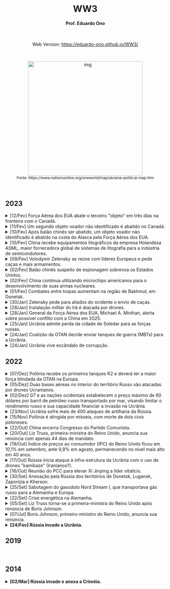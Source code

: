 <h1 align="center">WW3</h1>

<h4 align="center">Prof. Eduardo Ono</h4>

&nbsp;

<p align="center">Web Version: <a href="https://eduardo-ono.github.io/WW3/">https://eduardo-ono.github.io/WW3/</a></p>

&nbsp;

<p align="center">
    <a href="https://www.nationsonline.org/maps/Ukraine-Map-L.jpg" target="_blank"><img src="https://www.nationsonline.org/maps/Ukraine-Map-L.jpg" alt="img" width="360px"/></a><br>
    <sub>Fonte: https://www.nationsonline.org/oneworld/map/ukraine-political-map.htm</sub>
</p>

&nbsp;

## 2023

<details>
    <summary>
        [12/Fev] Força Aérea dos EUA abate o terceiro "objeto" em três dias na fronteira com o Canadá.
    </summary><br>

<!--- {{{ -->

| | [![img](https://img.youtube.com/vi/RVh0J1RMjsM/default.jpg)](https://www.youtube.com/watch?v=RVh0J1RMjsM "[CNN Brasil] Estados Unidos, China e Uruguai registram objetos voadores não identificados \| CNN PRIME TIME (22:02, YouTube, 12/Fev/2023)") &nbsp;
| :-: | :-- |

&nbsp;
</details>
<!--- }}} -->

<details>
    <summary>
        [11/Fev] Um segundo objeto voador não identificado é abatido no Canadá.
    </summary><br>

<!--- {{{ -->

| | [![img](https://img.youtube.com/vi/CRxl2R7aqKo/default.jpg)](https://www.youtube.com/watch?v=CRxl2R7aqKo "[CBS Sunday Morning] Another flying object shot down over Yukon territory (2:23, YouTube, 12/Fev/2023)") &nbsp;
| :-: | :-- |

&nbsp;
</details>
<!--- }}} -->

<details>
    <summary>
        [10/Fev] Após balão chinês ser abatido, um objeto voador não identificado é abatido na costa do Alasca pela Força Aérea dos EUA.
    </summary><br>

<!--- {{{ -->

| | [![img](https://img.youtube.com/vi/-BwQ0gpW0Ew/default.jpg)](https://www.youtube.com/watch?v=-BwQ0gpW0Ew "[CNN] Hear what pilots said about mysterious object shot down near Alaska (6:22, YouTube, 12/Fev/2023)") &nbsp;
| :-: | :-- |

&nbsp;
</details>
<!--- }}} -->

<details>
    <summary>
        [10/Fev] China recebe equipamentos litográficos da empresa Holandesa ASML, maior fornecedora global de sistemas de litografia para a indústria de semicondutores.
    </summary><br>

<!--- {{{ -->

| | [![img](https://img.youtube.com/vi/TjpQgJltUqw/default.jpg)](https://www.youtube.com/watch?v=TjpQgJltUqw "[China Focus-CNF] Accelerated delivery of lithography machines to China (9:22, YouTube, 10/Fev/2023)")
| :-: | :-- |
| Repercussões | [![img](https://img.youtube.com/vi/7vlnwKMHeSA/default.jpg)](https://www.youtube.com/watch?v=7vlnwKMHeSA "[China Focus-CNF] Locking up China's 14nm chip technology? (9:24, YouTube, 12/Fev/2023)") &nbsp;

&nbsp;
</details>
<!--- }}} -->

<details>
    <summary>
        [09/Fev] Volodymir Zelensky se reúne com líderes Europeus e pede caças e mais armamentos.
    </summary><br>

<!--- {{{ -->

| | [![img](https://img.youtube.com/vi/BpKB0n4Xdug/default.jpg)](https://www.youtube.com/watch?v=BpKB0n4Xdug "[CNN Brasil] Zelensky se reúne com líderes europeus e pede ajuda à Ucrânia \| CNN PRIME TIME (3:24, YouTube, 08/Fev/2023)") &nbsp;
| :-- | :-- |

<br>
</details>
<!--- }}} -->

<details>
    <summary>
        [02/Fev] Balão chinês suspeito de espionagem sobrevoa os Estados Unidos.
    </summary><br>

| | [![img](https://img.youtube.com/vi/fC0Xe7t3B88/default.jpg)](https://www.youtube.com/watch?v=fC0Xe7t3B88 "[AFP Português] Pentágono rastreia balão espião chinês sobre os EUA \| AFP (1:08, YouTube, 02/Fev/2023)") &nbsp; [![img](https://img.youtube.com/vi/1Xl555fuEJY/default.jpg)](https://www.youtube.com/watch?v=1Xl555fuEJY "[BM&C NEWS] URGENTE: CHINA RESPONDE EUA E AFIRMA QUE BALÃO SOBRE O PAÍS É PARA PESQUISA METEREOLÓGICA (1:21, YouTube, 03/Fev/2023)") &nbsp; [![img](https://img.youtube.com/vi/vyNsGJgv2j0/default.jpg)](https://www.youtube.com/watch?v=vyNsGJgv2j0 "[Fox News] Chinese spy balloon shot down over the Atlantic Ocean (4:49, YouTube, 04/Fev/2023)")
| :-- | :-- |
| Análises<br>04/02/2023 | [![img](https://img.youtube.com/vi/rcaOtzTvKlA/default.jpg)](https://www.youtube.com/watch?v=rcaOtzTvKlA "[Hoje no Mundo Militar] Balão espião chinês sobre base norte-americana de mísseis nucleares? (7:04, YouTube, 03/Fev/2023)") &nbsp; [![img](https://img.youtube.com/vi/Rr3GTXXmN2g/default.jpg)](https://www.youtube.com/watch?v=Rr3GTXXmN2g "[WION] Gravitas LIVE: 'Chinese Spy Balloon' spotted over U.S. \| Is China's espionage entering next phase? (45:32, YouTube, 03/Fev/2023)") &nbsp; [![img](https://img.youtube.com/vi/i0CJrznP7WQ/default.jpg)](https://www.youtube.com/watch?v=i0CJrznP7WQ "[ARTE DA GUERRA] O erro fundamental dos Estados Unidos em relação à China. (1:33:00, YouTube, 03/Fev/2023)") &nbsp; [![img](https://img.youtube.com/vi/3vZBnlDTor0/default.jpg)](https://www.youtube.com/watch?v=3vZBnlDTor0 "[ARTE DA GUERRA] Segundo balão espião chinês aparece na América Latina. (1:31:35, YouTube, 04/Fev/2023)") &nbsp; [![img](https://img.youtube.com/vi/TT4IAgczaWo/default.jpg)](https://www.youtube.com/watch?v=TT4IAgczaWo "[DW News] US shoots down Chinese spy balloon \| DW News (5:50, YouTube, 04/Fev/2023)")
| Repercussões<br>11/Fev/2023 | [![img](https://img.youtube.com/vi/BGiY_qPoNzI/default.jpg)](https://www.youtube.com/watch?v=BGiY_qPoNzI "[China in Focus - NTD] 2nd High-Altitude Object Shot Down Over Alaska \| China In Focus (18:34, YouTube, 11/Fev/2023)") &nbsp; [![img](https://img.youtube.com/vi/Kj6pzqGyDZo/default.jpg)](https://www.youtube.com/watch?v=Kj6pzqGyDZo "[NTD Brasil] EUA derrubam outro objeto voador: tensões com China crescem após balão (8:48, YouTube, 11/Fev/2023)") &nbsp;

&nbsp;
</details>

<details>
    <summary>
        [02/Fev] China continua utilizando microchips americanos para o desenvolvimento de suas armas nucleares.
    </summary><br>

| | [![img](https://img.youtube.com/vi/Z3gsM-Jsq98/default.jpg)](https://www.youtube.com/watch?v=Z3gsM-Jsq98 "[NTD Brasil] China comunista obtém tecnologia dos EUA para aprimorar suas armas nucleares (14:02, YouTube, 02/Fev/2023)")
| :-- | :-- |

&nbsp;
</details>

<details>
    <summary>
        [01/Fev] Combates entre tropas aumentam na região de Bakhmut, em Donetsk.
    </summary><br>

| | [![img](https://img.youtube.com/vi/asDlG-fwaOg/default.jpg)](https://www.youtube.com/watch?v=asDlG-fwaOg "[Jovem Pan News] Combates entre tropas aumentam na região de Bakhmut, em Donetsk (22:44, YouTube, 01/Fev/2023)")
| :-: | :-- |

&nbsp;
</details>

<details>
    <summary>
        [30/Jan] Zelensky pede para aliados do ocidente o envio de caças.
    </summary><br>

| | [![img](https://img.youtube.com/vi/45QaBT4d8xA/default.jpg)](https://www.youtube.com/watch?v=45QaBT4d8xA "[CNN] Zelensky calls on allies to send fighter jets to Ukraine (8:43, YouTube, 30/Jan/2023)") &nbsp; [![img](https://img.youtube.com/vi/7s2IFvJVT3s/default.jpg)](https://www.youtube.com/watch?v=7s2IFvJVT3s "[CBC News] Ukraine asks western partners to provide fighter jets (6:48, YouTube, 30/Jan/2023)")
| :-: | :-- |
| Análises<br>31/Jan/2023 | [![img](https://img.youtube.com/vi/SNkdU0IdKuE/default.jpg)](https://www.youtube.com/watch?v=SNkdU0IdKuE "[CBS News] Why Biden doesn't want to send F-16 fighter jets to Ukraine (6:13, YouTube, 30/Jan/2023)") &nbsp; [![img](https://img.youtube.com/vi/RBNM3lbzwYQ/default.jpg)](https://www.youtube.com/watch?v=RBNM3lbzwYQ "[Canal Professor Bellei] UM CAMINHO SEM VOLTA: FRANÇA PODE ENVIAR SOLDADOS E CAÇAS PARA A UCRÂNIA (24:22, YouTube, 31/Jan/2023)")

&nbsp;
</details>

<details>
    <summary>
        [28/Jan] Instalação militar do Irã é atacada por drones.
    </summary><br>

| | [![img](https://img.youtube.com/vi/csEB4dtnl4w/default.jpg)](https://www.youtube.com/watch?v=csEB4dtnl4w "[WION] Iran: Drone attack on military site thwarted \| World News \| English News \| International News \| WION (1:39, YouTube, 29/Jan/2023)")
| :-: | :-- |
| Análises<br>30/Jan/2023 | [![img](https://img.youtube.com/vi/HdKE1mK0JZs/default.jpg)](https://www.youtube.com/watch?v=HdKE1mK0JZs "[ARTE DA GUERRA] Quem está por trás dos ataques de drones ao Irã? (1:02:11, YouTube, 29/Jan/2023)") &nbsp; [![img](https://img.youtube.com/vi/U9IZtPzTq00/default.jpg)](https://www.youtube.com/watch?v=U9IZtPzTq00 "[Canal Professor Bellei] COMPLEXO MILITAR DO IRÃ É ATACADO POR DRONES - TENSÃO EM ISRAEL (12:35, YouTube, 29/Jan/2023)") &nbsp; [![img](https://img.youtube.com/vi/PyauFH3iMw0/default.jpg)](https://www.youtube.com/watch?v=PyauFH3iMw0 "[WION] Gravitas: Iran Military Factory Attack (5:25, YouTube, 30/Jan/2023)") &nbsp; [![img](https://img.youtube.com/vi/4Shg51W11ds/default.jpg)](https://www.youtube.com/watch?v=4Shg51W11ds "[Firstpost] Iran vs Israel: Another war on the cards? \| Vantage with Palki Sharma (7:11, YouTube, 30/Jan/2023)")

&nbsp;
</details>

<details>
    <summary>
        [28/Jan] General da Força Aérea dos EUA, Michael A. Minihan, alerta sobre possível conflito com a China em 2025.
    </summary><br>

| | [![img](https://img.youtube.com/vi/umTQD1wOGLs/default.jpg)](https://www.youtube.com/watch?v=umTQD1wOGLs "[WION] U.S. General Minihan warns of a possible conflict with China over Taiwan \| World News \| English News (1:52, YouTube, 28/Jan/2023)") &nbsp; [![img](https://img.youtube.com/vi/PTqk7NdcdpY/default.jpg)](https://www.youtube.com/watch?v=PTqk7NdcdpY "[Oneindia News] US Air Force general Mike Minihan warns of possible war with China as early as 2025 \| Oneindia News (2:00, YouTube, 28/Jan/2023)") 
| :-: | :-- |
| Análises<br>31/Jan/2023 | [![img](https://img.youtube.com/vi/JvTP3AFovGM/default.jpg)](https://www.youtube.com/watch?v=JvTP3AFovGM "[Defense Updates] Gen. Michael A. Minihan : US-China conflict in 2025 ! (8:42, YouTube, 29/Jan/2023)") &nbsp; [![img](https://img.youtube.com/vi/-W-pN7GB1B4/default.jpg)](https://www.youtube.com/watch?v=-W-pN7GB1B4 "[CBS News] Former national security adviser backs general's warning on possible war with China (8:29, YouTube, 31/Jan/2023)")

&nbsp;
</details>

<details>
    <summary>
        [25/Jan] Ucrânia admite perda da cidade de Soledar para as forças russas.
    </summary><br>

| | [![img](https://img.youtube.com/vi/_uvfRuHN6yM/default.jpg)](https://www.youtube.com/watch?v=_uvfRuHN6yM "[Euronews em Português] Ucrânia admite perda da cidade de Soledar para as forças russas (1:00, YouTube, 25/Jan/2023)")
| :-- | :-- |
| Análises<br>13/Jan/2023 | [![img](https://img.youtube.com/vi/PxK1fFE4fvA/default.jpg)](https://www.youtube.com/watch?v=PxK1fFE4fvA "[ARTE DA GUERRA] Guerra da Ucrânia: Rússia avança sobre Soledar. (1:06:24, YouTube, 10/Jan/2023)") &nbsp; [![img](https://img.youtube.com/vi/PTU_83Au_lI/default.jpg)](https://www.youtube.com/watch?v=PTU_83Au_lI "[ARTE DA GUERRA] Ucrânia: Rússia tomou Soledar e Ocidente tem medo de admitir. (1:25:35, YouTube, 13/Jan/2023)")

&nbsp;
</details>

<details>
    <summary>
        [24/Jan] Coalizão da OTAN decide enviar tanques de guerra (MBTs) para a Ucrânia.
    </summary><br>

| | [![img](https://img.youtube.com/vi/dnj-WWy3vWg/default.jpg)](https://www.youtube.com/watch?v=dnj-WWy3vWg "[DW Brasil] O Ocidente está entrando de vez na guerra na Ucrânia? (6:14, YouTube, 24/Jan/2023)") &nbsp; [![img](https://img.youtube.com/vi/BCAIrOPjKdU/default.jpg)](https://www.youtube.com/watch?v=BCAIrOPjKdU "[AFP Português] Biden promete 31 tanques Abrams a Ucrânia \| AFP (1:05, YouTube, 25/Jan/2023)") &nbsp; [![img](https://img.youtube.com/vi/Zsol4jDYF9E/default.jpg)](https://www.youtube.com/watch?v=Zsol4jDYF9E "[NHK WORLD-JAPAN] Biden, Scholz Act in Unison on TanksーNHK WORLD-JAPAN NEWS (4:48, YouTube, 30/Jan/2023)") &nbsp; [![img](https://img.youtube.com/vi/Vv8yTFWNQNA/default.jpg)](https://www.youtube.com/watch?v=Vv8yTFWNQNA "[AFP Português] Ucrânia diz que vai receber 'entre 120 e 140' tanques pesados ocidentais \| AFP (1:15, YouTube, 31/Jan/2023)") 
| :-- | :-- |
| Análises<br>01/Fev/2023 | [![img](https://img.youtube.com/vi/fiVg2gRzl8Y/default.jpg)](https://www.youtube.com/watch?v=fiVg2gRzl8Y "[Geoforça Brasil] O envio de Tanques para a Ucr4ni4 pode 4ME4Ç4R a Rússia? \| Cortes do Geoforça (15:59, YouTube, 31/Jan/2023)") &nbsp; [![img](https://img.youtube.com/vi/uUEGfT7GjTc/default.jpg)](https://www.youtube.com/watch?v=uUEGfT7GjTc "[WION] Gravitas LIVE \| Does Ukraine know how to use Western Tanks? (47:25, YouTube, 26/Jan/2023)") &nbsp; [![img](https://img.youtube.com/vi/sDWJGTndxww/default.jpg)](https://www.youtube.com/watch?v=sDWJGTndxww "[Rogério Anitablian] UCRÂNIA: TANQUES ALEMAĒS A CAMINHO DE KIEV (42:07, YouTube, 01/Fev/2023)") &nbsp; [![img](https://img.youtube.com/vi/PAyOClDc0ko/default.jpg)](https://www.youtube.com/watch?v=PAyOClDc0ko "[WION] US to send new $2.2 billion weapon aid with longer-range weapons \| Latest English News \| WION Pulse (9:05, YouTube, 01/Fev/2023)")
| Armamentos | [![img](https://img.youtube.com/vi/wqFUHqzvrF4/default.jpg)](https://www.youtube.com/watch?v=wqFUHqzvrF4 "[Gravity] Сountries by number of Tanks 2023 (8:04, YouTube, 23/Jan/2023)") &nbsp; [![img](https://img.youtube.com/vi/hvzoAIN7weA/default.jpg)](https://www.youtube.com/watch?v=hvzoAIN7weA "[Hoje no Mundo Militar] Robô russos invadem a Ucrânia (8:21, YouTube, 03/Fev/2023)")
| Repercussões | [![img](https://img.youtube.com/vi/xMCXbxBSEOE/default.jpg)](https://www.youtube.com/watch?v=xMCXbxBSEOE "[Stephen Gardner] Biden JUST Took The Ukraine Russia War From Scary To TERRIFYING (11:26, YouTube, 25/Jan/2023)")


&nbsp;
</details>

<details>
    <summary>
        [24/Jan] Ucrânia vive escândalo de corrupção.
    </summary><br>

| | [![img](https://img.youtube.com/vi/000vT0AxDGs/default.jpg)](https://www.youtube.com/watch?v=000vT0AxDGs "[CNN Brasil] Em meio à guerra, Ucrânia vive escândalo de corrupção \| CNN PRIMETIME (2:52, YouTube, 24/Jan/2023)") &nbsp; [![img](https://img.youtube.com/vi/B3EUnrjpzxk/default.jpg)](https://www.youtube.com/watch?v=B3EUnrjpzxk "[Euronews em Português] Escândalo de corrupção abala Kiev (1:25, YouTube, 24/Jan/2023)")
| :-: | :-- |
| Análises<br>26/Jan/2023 | [![img](https://img.youtube.com/vi/47U52odvRYY/default.jpg)](https://www.youtube.com/watch?v=47U52odvRYY "[ARTE DA GUERRA] O que Kiev está escondendo por trás dos escândalos de corrupção ? (1:36:48, YouTube, 26/Jan/2023)")

&nbsp;
</details>

## 2022

<details>
    <summary>
        [07/Dez] Polônia recebe os primeiros tanques K2 e deverá ter a maior força blindada da OTAN na Europa.
    </summary><br>

| | [![img](https://img.youtube.com/vi/uTj287m5v2M/default.jpg)](https://www.youtube.com/watch?v=uTj287m5v2M "[Global Politik] Polônia recebe os primeiros tanques K2 e deverá ter a maior força blindada da OTAN na Europa (4:08, YouTube, Dez/2022)") |
| :-- | :-- |

&nbsp;
</details>

<details>
    <summary>
        [05/Dez] Duas bases aéreas no interior do território Russo são atacadas por drones Ucranianos.
    </summary><br>

| | [![img](https://img.youtube.com/vi/y8wzdGTkjAA/default.jpg)](https://www.youtube.com/watch?v=y8wzdGTkjAA "[Global Politik] Como as bases aéreas da Rússia estão sendo atingidas? (6:01, YouTube, Dez/2022)") |
| :-: | :-- |

&nbsp;
</details>

<details>
    <summary>
        [02/Dez] G7 e as nações ocidentais estabelecem o preço máximo de 60 dólares por barril de petróleo russo transportado por mar, visando limitar o rendimento russo e sua capacidade financiar a invasão na Ucrânia.
    </summary><br>

| | [![img](https://img.youtube.com/vi/0eme0CX8Cdw/default.jpg)](https://www.youtube.com/watch?v=0eme0CX8Cdw "[Global Politik] Rússia teria comprado 100 navios petroleiros para contornar as sanções ocidentais (4:42, YouTube, 04/Dez/2022)") &nbsp; [![img](https://img.youtube.com/vi/HmcTFIgZGpw/default.jpg)](https://www.youtube.com/watch?v=HmcTFIgZGpw "[Jovem Pan News] UE pretende tabelar preço do petróleo russo em US$ 60 o barril (5:13, YouTube, Dez/2022)") |
| :-: | :-- |

&nbsp;
</details>

<details>
    <summary>
        [23/Nov] Ucrânia sofre mais de 400 ataques de artilharia da Rússia.
    </summary><br>

| | [![img](https://img.youtube.com/vi/Fh31F3VJioI/default.jpg)](https://www.youtube.com/watch?v=Fh31F3VJioI "[Área Militar] Ucrânia Sofre Mais De 400 Ataques De Artilharia Da Rússia (6:34, YouTube, Nov/2022)") |
| :-: | :-- |

&nbsp;
</details>

<details>
    <summary>
        [15/Nov] Polônia é atingida por mísseis, com morte de dois civis poloneses.
    </summary><br>

| | [![img](https://img.youtube.com/vi/FMEIIViliRw/default.jpg)](https://www.youtube.com/watch?v=FMEIIViliRw "[ARTE DA GUERRA]  Polônia é atingida por míssil e 2 pessoas morrem.  (8:26, YouTube, Nov/2015)")
| :-: | :-- |

&nbsp;
</details>

<details>
    <summary>
        [22/Out] China encerra Congresso do Partido Comunista.
    </summary><br>

| | [![img](https://img.youtube.com/vi/5dzwV9bOPyw/default.jpg)](https://www.youtube.com/watch?v=5dzwV9bOPyw "[AFP Português] China encerra Congresso do Partido Comunista (1:32, YouTube, Out/2022)") &nbsp; [![img](https://img.youtube.com/vi/jt2x1jpejHw/default.jpg)](https://www.youtube.com/watch?v=jt2x1jpejHw "[ARTE DA GUERRA] Xi Jinping já pode pedir música no Fantástico... (9:47, YouTube, Out/2022)") &nbsp; [![img](https://img.youtube.com/vi/IrudLdo9hms/default.jpg)](https://www.youtube.com/watch?v=IrudLdo9hms "[WION] China: Former President Hu Jintao escorted out of party congress \| Latest World News \| WION (2:07, YouTube, Out/2022)") |
| :-: | :-- |

&nbsp;
</details>

<details>
    <summary>
        [20/Out] Liz Truss, primeira-ministra do Reino Unido, anuncia sua renúncia com apenas 44 dias de mandato.
    </summary><br>

| | [![img](https://img.youtube.com/vi/gH0Wq0lugU4/default.jpg)](https://www.youtube.com/watch?v=gH0Wq0lugU4 "[AFP Português] Acuada, premiê britânica, Liz Truss, renuncia \| AFP (2:00, YouTube, Out/2022)") |
| :-: | :-- |

&nbsp;
</details>

<details>
    <summary>
        [19/Out] Índice de preços ao consumidor (IPC) do Reino Unido ficou em 10,1% em setembro, ante 9,9% em agosto, permanecendo no nível mais alto em 40 anos.
    </summary><br>

| | [![img](https://img.youtube.com/vi/3IKwMPWcBvk/default.jpg)](https://www.youtube.com/watch?v=3IKwMPWcBvk "[EFE BRASIL] Inflação britânica sobe para 10,1% em setembro (1:17, YouTube, Out/2022)") |
| :-: | :-- |

&nbsp;
</details>

<details>
    <summary>
        [17/Out] Rússia inicia ataque à infra-estrutura da Ucrânia com o uso de drones "kamikaze" (Iranianos?).
    </summary><br>

| | [![img](https://img.youtube.com/vi/F0n4MqRnMyc/default.jpg)](https://www.youtube.com/watch?v=F0n4MqRnMyc "[euronews (em português)] Continuam a chover mísseis e drones \"kamikaze\" na Ucrânia (1:48, YouTube, Out/2022)") &nbsp; [![img](https://img.youtube.com/vi/XGUnNeJfhKg/default.jpg)](https://www.youtube.com/watch?v=XGUnNeJfhKg "[Amit Sengupta] Russia Ukraine war quick update \| What is Kamikaze drone \| Geopolitics (6:38, YouTube, Out/2022)") |
| :-: | :-- |

&nbsp;
</details>

<details>
    <summary>
        [16/Out] Reunião do PCC para elevar Xi Jinping a líder vitalício.
    </summary><br>

| | [![img](https://img.youtube.com/vi/4F8hEk8vJjE/default.jpg)](https://www.youtube.com/watch?v=4F8hEk8vJjE "[AFP Português] Congresso do PCC abre caminho para terceiro mandato de Xi Jinping \| AFP (2:39, YouTube, Out/2022)") &nbsp; [![img](https://img.youtube.com/vi/dQC-MX_Q8d4/default.jpg)](https://www.youtube.com/watch?v=dQC-MX_Q8d4 "[Estadão] Partido Comunista da China se reúne para elevar Xi Jinping a líder vitalício (2:39, YouTube, Out/2022)") |
| :-: | :-- |

&nbsp;
</details>

<details>
    <summary>
        [30/Set] Anexação pela Rússia dos territórios de Donetsk, Lugansk, Zaporizia e Kherson.
    </summary><br>

| | Resultados dos referendos: 99% em Donetsk, 98% em Lugansk, 93% em Zaporíjia e 87% em Kherson [(Ref.)](https://www.jn.pt/mundo/russia-vai-anexar-donetsk-lugansk-zaporijia-e-kherson-e-agora-15212006.html)
| :-: | :-- |
| Análises | [![img](https://img.youtube.com/vi/qclVXyzBBTQ/default.jpg)](https://www.youtube.com/watch?v=qclVXyzBBTQ "[ARTE DA GUERRA] Putin anexará 4 territórios da Ucrânia amanhã (30/09) (00:59, YouTube, Set/2022)")  

&nbsp;
</details>

<details>
    <summary>
        [25/Set] Sabotagem do gasoduto Nord Stream I, que transportava gás russo para a Alemanha e Europa.
    </summary><br>

| | [![img](https://img.youtube.com/vi/2M8G8b_DcxE/default.jpg)](https://www.youtube.com/watch?v=2M8G8b_DcxE "[AFP Português] Explosões foram registradas antes de vazamentos de gás \| AFP (2:13, YouTube, Set/2022)")
| :-: | :-- |
| Análises<br>04/Fev/2023 | [![img](https://img.youtube.com/vi/h6iovqU61Bw/default.jpg)](https://www.youtube.com/watch?v=h6iovqU61Bw "[Hoje no Mundo Militar] A quem interessa a destruição do gasoduto russo Nord Stream? (9:28, YouTube, Set/2022)") &nbsp; [![img](https://img.youtube.com/vi/wgb5X06uzp0/default.jpg)](https://www.youtube.com/watch?v=wgb5X06uzp0 "[caio o alemao] POR QUE A GENTE AINDA NAO SABE ??? QUEM EXPLODIU OS GASODUTOS NORD STREAM ??? (8:15, YouTube, 04/Fev/2023)")
| Repercussões | [![img](https://img.youtube.com/vi/K1SIr7-HxdA/default.jpg)](https://www.youtube.com/watch?v=K1SIr7-HxdA "[Redacted] How America Blew Up The Nord Stream Pipeline | Redacted with Natali and Clayton Morris (29:08, YouTube, 08/Fev/2023)") &nbsp; [![img](https://img.youtube.com/vi/nOBi5XSp6rA/default.jpg)](https://www.youtube.com/watch?v=nOBi5XSp6rA "[WION] Russia: US should pay compensation to countries affected \| Latest World News \| Top News \| WION (3:17, YouTube, 09/Fev/2023)") &nbsp;

&nbsp;
</details>

<details>
    <summary>
        [22/Set] Crise energética na Alemanha.
    </summary><br>

| | [![img](https://img.youtube.com/vi/UjbdOlLlOGk/default.jpg)](https://www.youtube.com/watch?v=UjbdOlLlOGk "[Maestria nos Negócios] As PÉSSIMAS Decisões que Levaram a EUROPA para o BURACO. (13:30, YouTube, 22/Set/2022)")
| :-: | :-- |

&nbsp;
</details>

<details>
    <summary>
        [05/Set] Liz Truss torna-se a primeira-ministra do Reino Unido após renúncia de Boris Johnson.
    </summary><br>

| | [![img](https://img.youtube.com/vi/N6Q90Yotxo0/default.jpg)](https://www.youtube.com/watch?v=N6Q90Yotxo0 "[CNN] See the moment Boris Johnson’s successor as UK PM is announced (10:08, YouTube, 05/Set/2022)") &nbsp; [![img](https://img.youtube.com/vi/pA3Cvqny628/default.jpg)](https://www.youtube.com/watch?v=pA3Cvqny628 "[Wall Street Journal] Liz Truss Takes Over as U.K. Prime Minister, Boris Johnson Formally Resigns \| WSJ (2:14, YouTube, 06/Set/2022)")
| :-: | :-- |

&nbsp;
</details>

<details>
    <summary>
        [07/Jul] Boris Johnson, primeiro-ministro do Reino Unido, anuncia sua renúncia.
    </summary><br>

<!--- {{{ -->

| | [![img](https://img.youtube.com/vi/DD93FcN1qNQ/default.jpg)](https://www.youtube.com/watch?v=DD93FcN1qNQ "[CNN Brasil] Boris Johnson renuncia como primeiro-ministro do Reino Unido \| NOVO DIA (6:15, YouTube, 07/Jul/2022)")
| :-: | :-- |

&nbsp;
</details>

<!--- }}} -->

<details>
    <summary>
        <strong>[24/Fev] Rússia invade a Ucrânia.</strong>
    </summary><br>

<!--- {{{ -->

| | [![img](https://img.youtube.com/vi/cHpMz4srpbE/default.jpg)](https://www.youtube.com/watch?v=cHpMz4srpbE "[euronews (em português)] Acompanhe a invasão russa da Ucrânia (11:54:59, YouTube, Fev/2022)") |
| :-- | :-- |

&nbsp;
</details>

<!--- }}} -->

## 2019

&nbsp;

## 2014

<details>
    <summary>
        <strong>[02/Mar] Rússia invade e anexa a Criméia.</strong>
    </summary><br>

<!--- {{{ -->

| | [![img](https://img.youtube.com/vi/YR_cmn2qeck/default.jpg)](https://www.youtube.com/watch?v=YR_cmn2qeck "[ABC News] Russian Forces Officially Enter the Crimea Region of Ukraine (4:42, YouTube, 02/Mar/2014)")
| :-: | :-- |
| Análises<br>18/Mar/2019 | [![img](https://img.youtube.com/vi/7DISoeWEefI/default.jpg)](https://www.youtube.com/watch?v=7DISoeWEefI "[Al Jazeera English] O que a Rússia ganhou com a anexação da Crimeia? (23:55, YouTube, 18/Mar/2019)")

&nbsp;
</details>

<!--- }}} -->

&nbsp;

